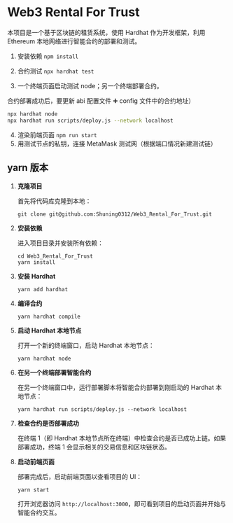 # Web3 Rental For Trust

本项目是一个基于区块链的租赁系统，使用 Hardhat 作为开发框架，利用 Ethereum 本地网络进行智能合约的部署和测试。

1.  安装依赖 `npm install`

2.  合约测试 `npx hardhat test `

3.  一个终端页面启动测试 node；另一个终端部署合约。

合约部署成功后，要更新 abi 配置文件 ➕ config 文件中的合约地址）

```bash
npx hardhat node
npx hardhat run scripts/deploy.js --network localhost
```

4. 渲染前端页面 `npm run start`
5. 用测试节点的私钥，连接 MetaMask 测试网（根据端口情况新建测试链）

## yarn 版本

1. **克隆项目**

   首先将代码库克隆到本地：

   ```
   git clone git@github.com:Shuning0312/Web3_Rental_For_Trust.git
   ```

2. **安装依赖**

   进入项目目录并安装所有依赖：

   ```
   cd Web3_Rental_For_Trust
   yarn install
   ```

3. **安装 Hardhat**

   ```
   yarn add hardhat
   ```

4. **编译合约**

   ```
   yarn hardhat compile
   ```

5. **启动 Hardhat 本地节点**

   打开一个新的终端窗口，启动 Hardhat 本地节点：

   ```
   yarn hardhat node
   ```

6. **在另一个终端部署智能合约**

   在另一个终端窗口中，运行部署脚本将智能合约部署到刚启动的 Hardhat 本地节点：

   ```
   yarn hardhat run scripts/deploy.js --network localhost
   ```

7. **检查合约是否部署成功**

   在终端 1（即 Hardhat 本地节点所在终端）中检查合约是否已成功上链。如果部署成功，终端 1 会显示相关的交易信息和区块链状态。

8. **启动前端页面**

   部署完成后，启动前端页面以查看项目的 UI：

   ```
   yarn start
   ```

   打开浏览器访问 `http://localhost:3000`，即可看到项目的启动页面并开始与智能合约交互。
